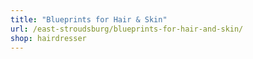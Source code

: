 ```yaml
---
title: "Blueprints for Hair & Skin"
url: /east-stroudsburg/blueprints-for-hair-and-skin/
shop: hairdresser
---
```

